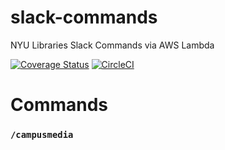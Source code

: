 # slack-commands
NYU Libraries Slack Commands via AWS Lambda

[![Coverage Status](https://coveralls.io/repos/github/NYULibraries/slack-commands/badge.svg?branch=master)](https://coveralls.io/github/NYULibraries/slack-commands?branch=master)
[![CircleCI](https://circleci.com/gh/NYULibraries/slack-commands.svg?style=svg)](https://circleci.com/gh/NYULibraries/slack-commands)

# Commands

### `/campusmedia`
